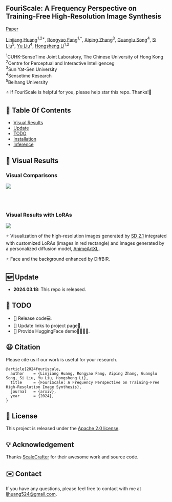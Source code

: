 ## FouriScale: A Frequency Perspective on Training-Free High-Resolution Image Synthesis

[Paper](https://arxiv.org/abs/2308.15070) 

[Linjiang Huang](https://leonhlj.github.io/)<sup>1,2\*</sup>, [Rongyao Fang](https://scholar.google.com/citations?user=FtH3CW4AAAAJ&hl=zh-CN&oi=ao)<sup>1,\*</sup>, [Aiping Zhang]()<sup>3</sup>, [Guanglu Song]()<sup>4</sup>, [Si Liu]()<sup>5</sup>, [Yu Liu]()<sup>4</sup>, [Hongsheng Li](https://www.ee.cuhk.edu.hk/~hsli/)<sup>1,2</sup>

<sup>1</sup>CUHK-SenseTime Joint Laboratory, The Chinese University of Hong Kong<br><sup>2</sup>Centre for Perceptual and Interactive Intelligenceg<br><sup>3</sup>Sun Yat-Sen University<br><sup>4</sup>Sensetime Research<br><sup>5</sup>Beihang University


:star: If FouriScale is helpful for you, please help star this repo. Thanks!:hugs:

## :book: Table Of Contents

- [Visual Results](#visual_results)
- [Update](#update)
- [TODO](#todo)
- [Installation](#installation)
- [Inference](#inference)

## <a name="visual_results"></a>:eyes: Visual Results

<!-- <details close>
<summary>General Image Restoration</summary> -->
### Visual Comparisons

<img src=assets/visualization_main.jpg>

<br><br>

### Visual Results with LoRAs

<img src=assets/LoRA.jpg>

:star: Visualization of the high-resolution images generated by [SD 2.1](https://huggingface.co/stabilityai/stable-diffusion-2-1-base) integrated with customized LoRAs (images in red rectangle) and images generated by a personalized diffusion model, [AnimeArtXL](https://civitai.com/models/117259/anime-art-diffusion-xl).


:star: Face and the background enhanced by DiffBIR.

<!-- </details> -->

## <a name="update"></a>:new: Update

- **2024.03.18**: This repo is released.
<!-- - [**History Updates** >]() -->


## <a name="todo"></a>:climbing: TODO

- [] Release code:computer:.
- [] Update links to project page:link:.
- [] Provide HuggingFace demo:notebook::fire::fire::fire:.


## :smiley: Citation

Please cite us if our work is useful for your research.

```
@article{2024fouriscale,
  author    = {Linjiang Huang, Rongyao Fang, Aiping Zhang, Guanglu Song, Si Liu, Yu Liu, Hongsheng Li},
  title     = {FouriScale: A Frequency Perspective on Training-Free High-Resolution Image Synthesis},
  journal   = {arxiv},
  year      = {2024},
}
```

## :notebook: License

This project is released under the [Apache 2.0 license](LICENSE).

## :bulb: Acknowledgement

Thanks [ScaleCrafter](https://github.com/YingqingHe/ScaleCrafter) for their awesome work and source code.

## :envelope: Contact

If you have any questions, please feel free to contact with me at ljhuang524@gmail.com.

